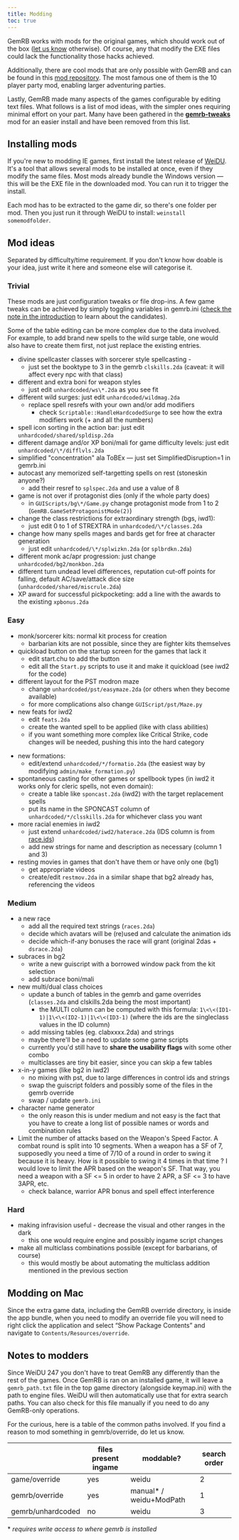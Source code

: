 ```yaml
---
title: Modding
toc: true
---
```


GemRB works with mods for the original games, which should work out of the
box ([let us know](https://github.com/gemrb/gemrb/issues/new/choose) otherwise).
Of course, any that modify the EXE files could lack the functionality those hacks achieved.

Additionally, there are cool mods that are only possible with GemRB and can be found in this
[mod repository](https://github.com/lynxlynxlynx/gemrb-mods). The most famous one of them is
the 10 player party mod, enabling larger adventuring parties.

Lastly, GemRB made many aspects of the games configurable by editing text files. What
follows is a list of mod ideas, with the simpler ones requiring minimal effort on your
part. Many have been gathered in the [**gemrb-tweaks**](https://github.com/lynxlynxlynx/gemrb-mods/tree/master/gemrb-tweaks)
mod for an easier install and have been removed from this list.

## Installing mods

If you're new to modding IE games, first install the latest release of
[WeiDU](https://github.com/WeiDUorg/weidu/releases). It's a tool that allows
several mods to be installed at once, even if they modify the same files. Most
mods already bundle the Windows version — this will be the EXE file in the 
downloaded mod. You can run it to trigger the install.

Each mod has to be extracted to the game dir, so there's one folder per mod.
Then you just run it through WeiDU to install: `weinstall somemodfolder`.

## Mod ideas

Separated by difficulty/time requirement. If you don't know how doable
is your idea, just write it here and someone else will categorise it.

### Trivial

These mods are just configuration tweaks or file drop-ins. A few game
tweaks can be achieved by simply toggling variables in gemrb.ini ([check
the note in the
introduction](https://github.com/gemrb/gemrb/blob/master/gemrb/docs/en/gemrb_ini.txt#L21-L26)
to learn about the candidates).

Some of the table editing can be more complex due to the data involved.
For example, to add brand new spells to the wild surge table, one would
also have to create them first, not just replace the existing entries.

  - divine spellcaster classes with sorcerer style spellcasting -
      - just set the booktype to 3 in the gemrb `clskills.2da` (caveat: it
        will affect every npc with that class)
  - different and extra boni for weapon styles 
      - just edit `unhardcoded/ws\*.2da` as you see fit
  - different wild surges: just edit `unhardcoded/wildmag.2da`
      - replace spell resrefs with your own and/or add modifiers
          - check `Scriptable::HandleHardcodedSurge` to see how the
            extra modifiers work (+ and all the numbers)
  - spell icon sorting in the action bar: just edit `unhardcoded/shared/spldisp.2da`
  - different damage and/or XP boni/mali for game difficulty levels: just edit `unhardcoded/\*/difflvls.2da`
  - simplified "concentration" ala ToBEx — just set
    SimplifiedDisruption=1 in gemrb.ini
  - autocast any memorized self-targetting spells on rest (stoneskin
    anyone?)
      - add their resref to `splspec.2da` and use a value of 8
  - game is not over if protagonist dies (only if the whole party does)
      - in `GUIScripts/bg\*/Game.py` change protagonist
        mode from 1 to 2 (`GemRB.GameSetProtagonistMode(2)`)
  - change the class restrictions for extraordinary strength (bgs,
    iwd1):
      - just edit 0 to 1 of STREXTRA in `unhardcoded/\*/classes.2da`
  - change how many spells mages and bards get for free at character
    generation
      - just edit `unhardcoded/\*/splwizkn.2da` (or `splbrdkn.2da`)
  - different monk ac/apr progression: just change `unhardcoded/bg2/monkbon.2da`
  - different turn undead level differences, reputation cut-off points for falling, default AC/save/attack dice size (`unhardcoded/shared/miscrule.2da`)
  - XP award for successful pickpocketing: add a line with the awards to the existing `xpbonus.2da`

### Easy

  - monk/sorcerer kits: normal kit process for creation
      - barbarian kits are not possible, since they are fighter kits
        themselves
  - quickload button on the startup screen for the games that lack it
      - edit start.chu to add the button
      - edit all the `Start.py` scripts to use it and make it quickload
        (see iwd2 for the code)
  - different layout for the PST modron maze
      - change `unhardcoded/pst/easymaze.2da` (or others when they become
        available)
      - for more complications also change `GUIScript/pst/Maze.py`
  - new feats for iwd2
    * edit `feats.2da`
    * create the wanted spell to be applied (like with class abilities)
    * if you want something more complex like Critical Strike, code changes will be needed, pushing this into the hard category
* new formations:
  * edit/extend `unhardcoded/*/formatio.2da` (the easiest way by modifying `admin/make_formation.py`)
* spontaneous casting for other games or spellbook types (in iwd2 it works only for cleric spells, not even domain):
  - create a table like `sponcast.2da` (iwd2) with the target replacement spells
  - put its name in the SPONCAST column of `unhardcoded/*/clsskills.2da` for whichever class you want
* more racial enemies in iwd2
  * just extend `unhardcoded/iwd2/haterace.2da` (IDS column is from [race.ids](http://gemrb.org/iesdp/files/ids/iwd2/race.htm))
  * add new strings for name and description as necessary (column 1 and 3)
* resting movies in games that don't have them or have only one (bg1)
  * get appropriate videos
  * create/edit `restmov.2da` in a similar shape that bg2 already has, referencing the videos
  
### Medium

  - a new race
      - add all the required text strings (`races.2da`)
      - decide which avatars will be (re)used and calculate the
        animation ids
      - decide which-if-any bonuses the race will grant (original 2das +
        `dsrace.2da`)
  - subraces in bg2
      - write a new guiscript with a borrowed window pack from the kit
        selection
      - add subrace boni/mali
  - new multi/dual class choices
      - update a bunch of tables in the gemrb and game overrides
        (`classes.2da` and clskills.2da being the most important)
          - the MULTI column can be computed with this formula:
            `1\<\<(ID1-1)|1\<\<(ID2-1)|1\<\<(ID3-1)` (where the ids are
            the singleclass values in the ID column)
      - add missing tables (eg. clabxxxx.2da) and strings
      - maybe there'll be a need to update some game scripts
      - currently you'd still have to **share the usability flags** with
        some other combo
      - multiclasses are tiny bit easier, since you can skip a few
        tables
  - x-in-y games (like bg2 in iwd2)
      - no mixing with pst, due to large differences in control ids and
        strings
      - swap the guiscript folders and possibly some of the files in the
        gemrb override
      - swap / update `gemrb.ini`
  - character name generator
      - the only reason this is under medium and not easy is the fact
        that you have to create a long list of possible names or words
        and combination rules
  - Limit the number of attacks based on the Weapon's Speed Factor. A
    combat round is split into 10 segments. When a weapon has a SF of 7,
    supposedly you need a time of 7/10 of a round in order to swing it
    because it is heavy. How is it possible to swing it 4 times in that
    time ? I would love to limit the APR based on the weapon's SF. That
    way, you need a weapon with a SF \<= 5 in order to have 2 APR, a SF
    \<= 3 to have 3APR, etc.
      - check balance, warrior APR bonus and spell effect interference

### Hard

  - making infravision useful - decrease the visual and other ranges in
    the dark
      - this one would require engine and possibly ingame script changes
  - make all multiclass combinations possible (except for barbarians, of
    course)
      - this would mostly be about automating the multiclass addition
        mentioned in the previous section

## Modding on Mac

Since the extra game data, including the GemRB override directory, is
inside the app bundle, when you need to modify an override file you will
need to right click the application and select “Show Package Contents”
and navigate to `Contents/Resources/override`.

## Notes to modders

Since WeiDU 247 you don't have to treat GemRB any differently than the rest of the games.
Once GemRB is ran on an installed game, it will leave a `gemrb_path.txt` file in the top
game directory (alongside keymap.ini) with the path to engine files. WeiDU will then
automatically use that for extra search paths. You can also check for this file manually
if you need to do any GemRB-only operations.

For the curious, here is a table of the common paths involved. If you find a reason to
mod something in gemrb/override, do let us know.

|                   | files present ingame | moddable?                   | search order |
| ----------------- | -------------------- | --------------------------- | ------------ |
| game/override     | yes                  | weidu                       | 2            |
| gemrb/override    | yes                  | manual* / weidu+ModPath | 1            |
| gemrb/unhardcoded | no                   | weidu                       | 3            |

\* *requires write access to where gemrb is installed*
